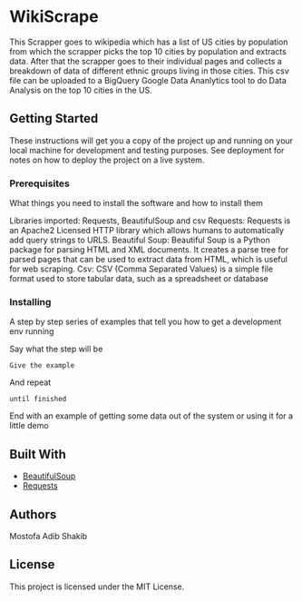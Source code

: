 # WikiScrape

This Scrapper goes to wikipedia which has a list of US cities by population from which the scrapper picks the top 10 cities
by population and extracts data. After that the scrapper goes to their individual pages and collects a breakdown of data of 
different ethnic groups living in those cities. This csv file can be uploaded to a BigQuery Google Data Ananlytics tool to do Data Analysis on the top 10 cities in the US.

## Getting Started

These instructions will get you a copy of the project up and running on your local machine for development and testing purposes. See deployment for notes on how to deploy the project on a live system.

### Prerequisites

What things you need to install the software and how to install them

Libraries imported: Requests, BeautifulSoup and csv
Requests: Requests is an Apache2 Licensed HTTP library which allows humans to automatically add query strings to URLS.
Beautiful Soup: Beautiful Soup is a Python package for parsing HTML and XML documents.
It creates a parse tree for parsed pages that can be used to extract data from HTML, which is useful for web scraping.
Csv: CSV (Comma Separated Values) is a simple file format used to store tabular data, such as a spreadsheet or database

### Installing

A step by step series of examples that tell you how to get a development env running

Say what the step will be

```
Give the example
```

And repeat

```
until finished
```

End with an example of getting some data out of the system or using it for a little demo


## Built With

* [BeautifulSoup](https://www.crummy.com/software/BeautifulSoup/bs4/doc/)
* [Requests](https://2.python-requests.org/en/master/)

## Authors

Mostofa Adib Shakib

## License

This project is licensed under the MIT License.
